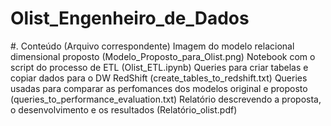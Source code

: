 # Olist_Engenheiro_de_Dados
#. Conteúdo (Arquivo correspondente)      Imagem do modelo relacional dimensional proposto (Modelo_Proposto_para_Olist.png)     Notebook com o script do processo de ETL (Olist_ETL.ipynb)     Queries para criar tabelas e copiar dados para o DW RedShift (create_tables_to_redshift.txt)     Queries usadas para comparar as perfomances dos modelos original e proposto (queries_to_performance_evaluation.txt)     Relatório descrevendo a proposta, o desenvolvimento e os resultados (Relatório_olist.pdf)
